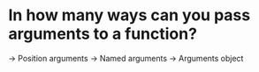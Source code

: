 # In how many ways can you pass arguments to a function?

-> Position arguments
-> Named arguments
-> Arguments object

